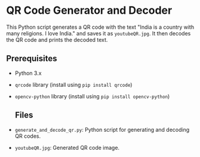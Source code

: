 # QR Code Generator and Decoder

This Python script generates a QR code with the text "India is a country with many religions. I love India." and saves it as `youtubeQR.jpg`. It then decodes the QR code and prints the decoded text.

## Prerequisites

- Python 3.x
- `qrcode` library (install using `pip install qrcode`)
- `opencv-python` library (install using `pip install opencv-python`)

  ## Files

- `generate_and_decode_qr.py`: Python script for generating and decoding QR codes.
- `youtubeQR.jpg`: Generated QR code image.
